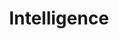 ---
title: Intelligence
crosslinks:
- autotldr
- geopolitics
- politics
- todayilearned
- conspiracy
- RedditAlternatives
- europrivacy
- NeutralPolitics
- youtubot
- AskHistorians
- The_Donald
- espionage
- StallmanWasRight
- steroids
- TheNewRight
- AskNetsec
- Bad_Cop_No_Donut
- CredibleDefense
- newsokur
- sandiego
---